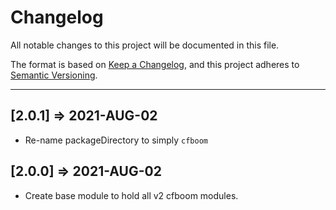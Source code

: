 # Changelog

All notable changes to this project will be documented in this file.

The format is based on [Keep a Changelog](https://keepachangelog.com/en/1.0.0/),
and this project adheres to [Semantic Versioning](https://semver.org/spec/v2.0.0.html).

----

## [2.0.1] => 2021-AUG-02

* Re-name packageDirectory to simply `cfboom`

## [2.0.0] => 2021-AUG-02

* Create base module to hold all v2 cfboom modules.
